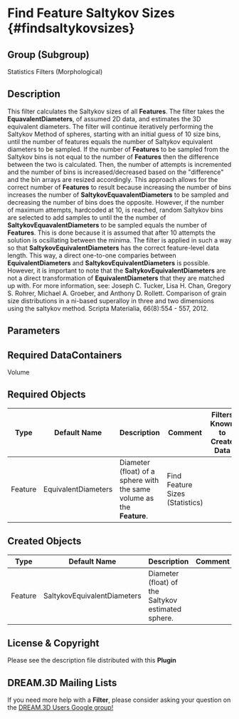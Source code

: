 Find Feature Saltykov Sizes {#findsaltykovsizes}
======

## Group (Subgroup) ##

Statistics Filters (Morphological)

## Description ##

This filter calculates the Saltykov sizes of all **Features**.  The filter takes the **EquavalentDiameters**, of assumed 2D data, and estimates the 3D equivalent diameters.
The filter will continue iteratively performing the Saltykov Method of spheres, starting with an initial guess of 10 size bins, until the number of features equals the number of Saltykov equivalent diameters to be sampled.  If the number of **Features** to be sampled from the Saltykov bins is not equal to the number of **Features** then the difference between the two is calculated.  Then, the number of attempts is incremented and the number of bins is increased/decreased based on the "difference" and the bin arrays are resized accordingly.  This approach allows for the correct number of **Features** to result because increasing the number of bins increases the number of **SaltykovEquavalentDiameters** to be sampled and decreasing the number of bins does the opposite.  However, if the number of maximum attempts, hardcoded at 10, is reached, random Saltykov bins are selected to add samples to until the the number of **SaltykovEquavalentDiameters** to be sampled equals the number of **Features**.  This is done because it is assumed that after 10 attempts the solution is ocsillating between the minima.
The filter is applied in such a way so that **SaltykovEquivalentDiameters** has the correct feature-level data length.  This way, a direct one-to-one comparies between **EquivalentDiameters** and **SaltykovEquivalentDiameters** is possible.  However, it is important to note that the **SaltykovEquivalentDiameters** are not a direct transformation of **EquivalentDiameters** that they are matched up with.
For more information, see: Joseph C. Tucker, Lisa H. Chan, Gregory S. Rohrer, Michael A. Groeber, and Anthony D. Rollett. Comparison of grain size distributions in a ni-based superalloy in three and two dimensions using the saltykov method. Scripta Materialia, 66(8):554 - 557, 2012.

## Parameters ##

## Required DataContainers ##

Volume

## Required Objects ##

| Type | Default Name | Description | Comment | Filters Known to Create Data |
|------|--------------|-------------|---------|-----|
| Feature | EquivalentDiameters | Diameter (float) of a sphere with the same volume as the **Feature**. | Find Feature Sizes (Statistics) |

## Created Objects ##

| Type | Default Name | Description | Comment |
|------|--------------|-------------|---------|
| Feature | SaltykovEquivalentDiameters | Diameter (float) of the Saltykov estimated sphere. |  |


## License & Copyright ##

Please see the description file distributed with this **Plugin**

## DREAM.3D Mailing Lists ##

If you need more help with a **Filter**, please consider asking your question on the [DREAM.3D Users Google group!](https://groups.google.com/forum/?hl=en#!forum/dream3d-users)


